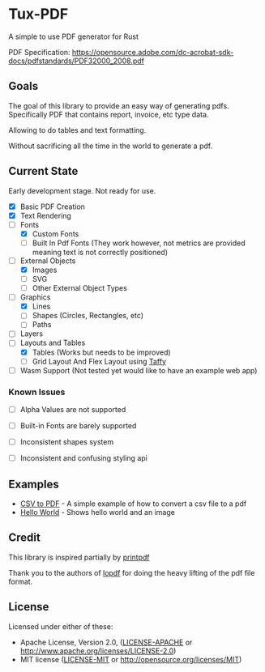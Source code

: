 # Tux-PDF

A simple to use PDF generator for Rust


PDF Specification: https://opensource.adobe.com/dc-acrobat-sdk-docs/pdfstandards/PDF32000_2008.pdf


## Goals

The goal of this library to provide an easy way of generating pdfs. Specifically PDF that contains report, invoice, etc type data.

Allowing to do tables and text formatting.

Without sacrificing all the time in the world to generate a pdf.


## Current State
Early development stage. Not ready for use.

- [x] Basic PDF Creation
- [x] Text Rendering
- [ ] Fonts
  - [X] Custom Fonts
  - [ ] Built In Pdf Fonts (They work however, not metrics are provided meaning text is not correctly positioned)
- [ ] External Objects
  - [X] Images
  - [ ] SVG
  - [ ] Other External Object Types
- [ ] Graphics
  - [x] Lines
  - [ ] Shapes (Circles, Rectangles, etc)
  - [ ] Paths
- [ ] Layers
- [ ] Layouts and Tables
  - [x] Tables (Works but needs to be improved)
  - [ ] Grid Layout And Flex Layout using [Taffy](https://github.com/DioxusLabs/taffy)
- [ ] Wasm Support (Not tested yet would like to have an example web app)

### Known Issues
- [ ] Alpha Values are not supported
- [ ] Built-in Fonts are barely supported
- [ ] Inconsistent shapes system
- [ ] Inconsistent and confusing styling api


## Examples
- [CSV to PDF](examples/csv_to_pdf/main.rs) - A simple example of how to convert a csv file to a pdf
- [Hello World](examples/hello_world/main.rs) - Shows hello world and an image
## Credit

This library is inspired partially by [printpdf](https://github.com/fschutt/printpdf)

Thank you to the authors of [lopdf](https://github.com/J-F-Liu/lopdf/) for doing the heavy lifting of the pdf file format.

## License

Licensed under either of these:

 * Apache License, Version 2.0, ([LICENSE-APACHE](LICENSE-APACHE) or http://www.apache.org/licenses/LICENSE-2.0)
 * MIT license ([LICENSE-MIT](LICENSE-MIT) or http://opensource.org/licenses/MIT)